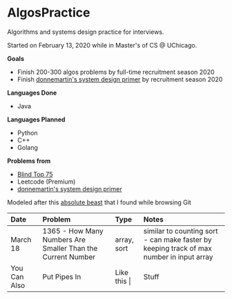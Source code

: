 # AlgosPractice
Algorithms and systems design practice for interviews. 

Started on February 13, 2020 while in Master's of CS @ UChicago.

**Goals**
* Finish 200-300 algos problems by full-time recruitment season 2020
* Finish [donnemartin's system design primer](https://github.com/donnemartin/system-design-primer) by recruitment season 2020

**Languages Done**
* Java

**Languages Planned**
* Python
* C++
* Golang

**Problems from**
* [Blind Top 75](https://www.teamblind.com/post/New-Year-Gift---Curated-List-of-Top-100-LeetCode-Questions-to-Save-Your-Time-OaM1orEU)
* Leetcode (Premium)
* [donnemartin's system design primer](https://github.com/donnemartin/system-design-primer)

Modeled after this [absolute beast](https://github.com/calvinchankf/AlgoDaily) that I found while browsing Git

| Date           | Problem      | Type         | Notes        | 
| :------------- | :----------  | :----------- | :----------- | 
|  March 18 | 1365 - How Many Numbers Are Smaller Than the Current Number   | array, sort    | similar to counting sort - can make faster by keeping track of max number in input array        | 
| You Can Also   | Put Pipes In | Like this \| | Stuff        | 
